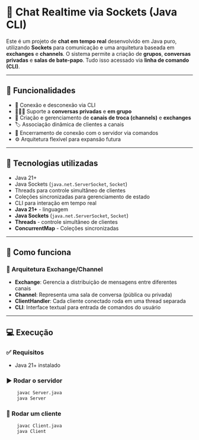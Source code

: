 # 💬 Chat Realtime via Sockets (Java CLI)

Este é um projeto de **chat em tempo real** desenvolvido em Java puro, utilizando
**Sockets** para comunicação e uma arquitetura baseada em **exchanges** e **channels**. 
O sistema permite a criação de **grupos**, **conversas privadas** e **salas de bate-papo**.
Tudo isso acessado via **linha de comando (CLI)**.

---

## 🚀 Funcionalidades

- 🔌 Conexão e desconexão via CLI
- 🧑‍🤝‍🧑 Suporte a **conversas privadas** e **em grupo**
- 🧱 Criação e gerenciamento de **canais de troca (channels)** e **exchanges**
- 🏷️ Associação dinâmica de clientes a canais
- 🛑 Encerramento de conexão com o servidor via comandos
- ⚙️ Arquitetura flexível para expansão futura

---

## 🧰 Tecnologias utilizadas

- Java 21+
- Java Sockets (`java.net.ServerSocket`, `Socket`)
- Threads para controle simultâneo de clientes
- Coleções sincronizadas para gerenciamento de estado
- CLI para interação em tempo real
- **Java 21+** - linguagem
- **Java Sockets** (`java.net.ServerSocket`, `Socket`)
- **Threads** - controle simultâneo de clientes
- **ConcurrentMap** - Coleções sincronizadas

---

## 🧠 Como funciona

### 🧩 Arquitetura Exchange/Channel

- **Exchange**: Gerencia a distribuição de mensagens entre diferentes canais
- **Channel**: Representa uma sala de conversa (pública ou privada)
- **ClientHandler**: Cada cliente conectado roda em uma thread separada
- **CLI**: Interface textual para entrada de comandos do usuário

---

## 💻 Execução

### ✅ Requisitos

- Java 21+ instalado

### ▶️ Rodar o servidor

```bash
    javac Server.java
    java Server
```
### 💬 Rodar um cliente
```bash
    javac Client.java
    java Client
```
